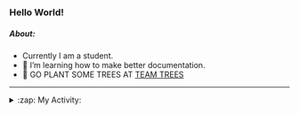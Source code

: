 ### Hello World!

##### About:
- Currently I am a student.
- 🌱 I’m learning how to make better documentation.
- 🌱 GO PLANT SOME TREES AT [TEAM TREES](https://teamtrees.org/)

---
<details>
  <summary>:zap: My Activity:</summary>
  
<!--START_SECTION:waka-->
![Code Time](http://img.shields.io/badge/Code%20Time-1%2C157%20hrs%2047%20mins-blue)

**I'm a Night 🦉** 

```text
🌞 Morning                1855 commits        ███░░░░░░░░░░░░░░░░░░░░░░   10.03 % 
🌆 Daytime                6288 commits        ████████░░░░░░░░░░░░░░░░░   33.99 % 
🌃 Evening                5282 commits        ███████░░░░░░░░░░░░░░░░░░   28.56 % 
🌙 Night                  5072 commits        ███████░░░░░░░░░░░░░░░░░░   27.42 % 
```
📅 **I'm Most Productive on Wednesday** 

```text
Monday                   2631 commits        ████░░░░░░░░░░░░░░░░░░░░░   14.22 % 
Tuesday                  2525 commits        ███░░░░░░░░░░░░░░░░░░░░░░   13.65 % 
Wednesday                4312 commits        ██████░░░░░░░░░░░░░░░░░░░   23.31 % 
Thursday                 2390 commits        ███░░░░░░░░░░░░░░░░░░░░░░   12.92 % 
Friday                   1884 commits        ███░░░░░░░░░░░░░░░░░░░░░░   10.19 % 
Saturday                 1624 commits        ██░░░░░░░░░░░░░░░░░░░░░░░   08.78 % 
Sunday                   3131 commits        ████░░░░░░░░░░░░░░░░░░░░░   16.93 % 
```


📊 **This Week I Spent My Time On** 

```text
🔥 Editors: 
VS Code                  2 hrs 38 mins       █████████████████████████   100.00 % 

🐱‍💻 Projects: 
praise                   2 hrs 37 mins       █████████████████████████   99.13 % 
CSF31                    1 min               ░░░░░░░░░░░░░░░░░░░░░░░░░   00.76 % 
giveth-dapps-v2          0 secs              ░░░░░░░░░░░░░░░░░░░░░░░░░   00.11 % 
```


 Last Updated on 09/08/2023 22:10:10 UTC
<!--END_SECTION:waka-->
</details>

